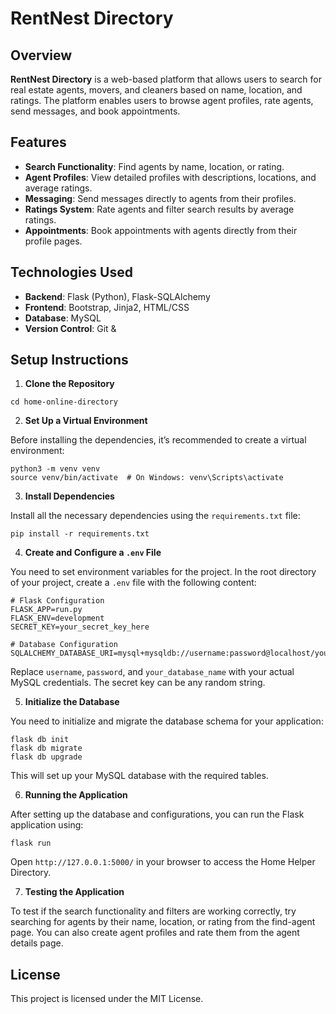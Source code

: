 # RentNest Directory

## Overview

**RentNest Directory** is a web-based platform that allows users to search for real estate agents, movers, and cleaners based on name, location, and ratings. The platform enables users to browse agent profiles, rate agents, send messages, and book appointments.

## Features

- **Search Functionality**: Find agents by name, location, or rating.
- **Agent Profiles**: View detailed profiles with descriptions, locations, and average ratings.
- **Messaging**: Send messages directly to agents from their profiles.
- **Ratings System**: Rate agents and filter search results by average ratings.
- **Appointments**: Book appointments with agents directly from their profile pages.

## Technologies Used

- **Backend**: Flask (Python), Flask-SQLAlchemy
- **Frontend**: Bootstrap, Jinja2, HTML/CSS
- **Database**: MySQL
- **Version Control**: Git &

## Setup Instructions

1. **Clone the Repository**

```git clone https://github.com/your-username/online-directory.git
cd home-online-directory
```
2. **Set Up a Virtual Environment**

Before installing the dependencies, it’s recommended to create a virtual environment:
```
python3 -m venv venv
source venv/bin/activate  # On Windows: venv\Scripts\activate
```
3. **Install Dependencies**

Install all the necessary dependencies using the `requirements.txt` file:

```
pip install -r requirements.txt
```

4. **Create and Configure a `.env` File**

You need to set environment variables for the project. In the root directory of your project, create a `.env` file with the following content:

```
# Flask Configuration
FLASK_APP=run.py
FLASK_ENV=development
SECRET_KEY=your_secret_key_here

# Database Configuration
SQLALCHEMY_DATABASE_URI=mysql+mysqldb://username:password@localhost/your_database_name
```

Replace `username`, `password`, and `your_database_name` with your actual MySQL credentials. The secret key can be any random string.

5. **Initialize the Database**

You need to initialize and migrate the database schema for your application:

```
flask db init
flask db migrate
flask db upgrade
```
This will set up your MySQL database with the required tables.

6. **Running the Application**

After setting up the database and configurations, you can run the Flask application using:

```
flask run
```
Open `http://127.0.0.1:5000/` in your browser to access the Home Helper Directory.

7. **Testing the Application**

To test if the search functionality and filters are working correctly, try searching for agents by their name, location, or rating from the find-agent page. You can also create agent profiles and rate them from the agent details page.


## License

This project is licensed under the MIT License.